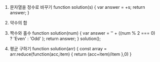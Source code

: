 1. 문자열을 정수로 바꾸기
function solution(s) {
    var answer = +s;
    return answer;
}

2. 약수의 합


3. 짝수와 홀수 
function solution(num) {
    var answer = '' + 
     ((num % 2 === 0) ? 'Even' : 'Odd' );
    return answer;
}
solution();

4. 평균 구하기 
 function solution(arr) {
  const array = arr.reduce(function(acc,item) {
    return (acc+item)/item
  },0)
}